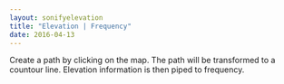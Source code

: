 ```yaml
---
layout: sonifyelevation
title: "Elevation | Frequency"
date: 2016-04-13
---
```


Create a path by clicking on the map. The path will be transformed to a countour line.
Elevation information is then piped to frequency.
